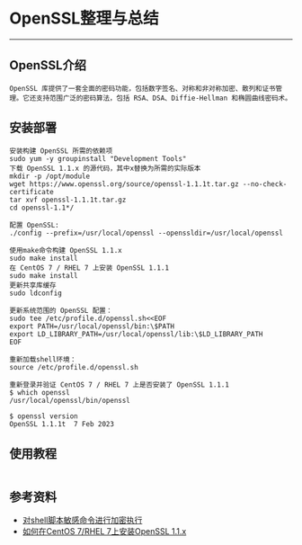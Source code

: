 
# OpenSSL整理与总结

---

## OpenSSL介绍
```.text
OpenSSL 库提供了一套全面的密码功能，包括数字签名、对称和非对称加密、散列和证书管理。它还支持范围广泛的密码算法，包括 RSA、DSA、Diffie-Hellman 和椭圆曲线密码术。
```

## 安装部署
```.text
安装构建 OpenSSL 所需的依赖项
sudo yum -y groupinstall "Development Tools"
下载 OpenSSL 1.1.x 的源代码，其中x替换为所需的实际版本
mkdir -p /opt/module
wget https://www.openssl.org/source/openssl-1.1.1t.tar.gz --no-check-certificate
tar xvf openssl-1.1.1t.tar.gz
cd openssl-1.1*/

配置 OpenSSL:
./config --prefix=/usr/local/openssl --openssldir=/usr/local/openssl

使用make命令构建 OpenSSL 1.1.x
sudo make install
在 CentOS 7 / RHEL 7 上安装 OpenSSL 1.1.1
sudo make install
更新共享库缓存
sudo ldconfig

更新系统范围的 OpenSSL 配置：
sudo tee /etc/profile.d/openssl.sh<<EOF
export PATH=/usr/local/openssl/bin:\$PATH
export LD_LIBRARY_PATH=/usr/local/openssl/lib:\$LD_LIBRARY_PATH
EOF

重新加载shell环境：
source /etc/profile.d/openssl.sh

重新登录并验证 CentOS 7 / RHEL 7 上是否安装了 OpenSSL 1.1.1
$ which openssl
/usr/local/openssl/bin/openssl
 
$ openssl version
OpenSSL 1.1.1t  7 Feb 2023
```

## 使用教程
```.text

```
















## 参考资料
- [对shell脚本敏感命令进行加密执行](https://blog.csdn.net/unbuntu_luo/article/details/146467541)
- [如何在CentOS 7/RHEL 7上安装OpenSSL 1.1.x](https://blog.csdn.net/frenzytechai/article/details/131264516)











